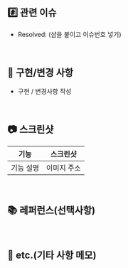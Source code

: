 ## #️⃣ 관련 이슈 
- Resolved: (샵을 붙이고 이슈번호 넣기)

<br/>

## 🌱 구현/변경 사항
- 구현 / 변경사항 작성

<br/>

## 📷 스크린샷 
|기능|스크린샷|
|:--:|:--:|
|기능 설명|이미지 주소|

<br/>

## 📚 레퍼런스(선택사항)

<br/>

## 📝 etc.(기타 사항 메모)
